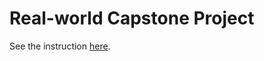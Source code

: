 # Real-world Capstone Project

See the instruction [here](https://zkan.notion.site/Real-world-Capstone-Project-f6a7cf4ae1044d5fb36d46cc663dd645?pvs=4).

